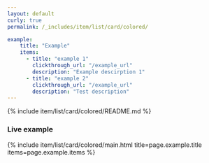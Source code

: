 ```yaml
---
layout: default
curly: true
permalink: /_includes/item/list/card/colored/

example:
    title: "Example"
    items:
      - title: "example 1"
        clickthrough_url: "/example_url"
        description: "Example descirption 1"
      - title: "example 2"
        clickthrough_url: "/example_url"
        description: "Test description"
---
```


{% include item/list/card/colored/README.md %}

### Live example

{% include item/list/card/colored/main.html title=page.example.title items=page.example.items %}